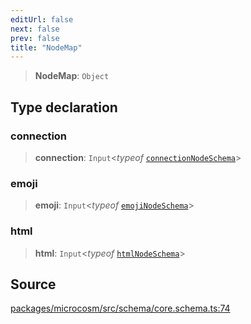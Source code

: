 ```yaml
---
editUrl: false
next: false
prev: false
title: "NodeMap"
---
```


> **NodeMap**: `Object`

## Type declaration

### connection

> **connection**: `Input`\<*typeof* [`connectionNodeSchema`](../variables/connectionNodeSchema.md)\>

### emoji

> **emoji**: `Input`\<*typeof* [`emojiNodeSchema`](../variables/emojiNodeSchema.md)\>

### html

> **html**: `Input`\<*typeof* [`htmlNodeSchema`](../variables/htmlNodeSchema.md)\>

## Source

[packages/microcosm/src/schema/core.schema.ts:74](https://github.com/nodenogg-in/alpha-p2p/blob/537491b7f422df1359d1cfda9feedcc4a36a0605/packages/microcosm/src/schema/core.schema.ts#L74)
